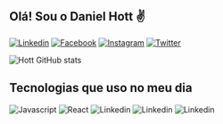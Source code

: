 ## Olá! Sou o Daniel Hott ✌️

[![Linkedin](https://img.shields.io/badge/LinkedIn-0077B5?style=for-the-badge&logo=linkedin&logoColor=white)](https://linkedin.com/in/danielhott/)
[![Facebook](https://img.shields.io/badge/Facebook-1877F2?style=for-the-badge&logo=facebook&logoColor=white)](https://web.facebook.com/MiralezHernandez/)
[![Instagram](https://img.shields.io/badge/Instagram-E4405F?style=for-the-badge&logo=instagram&logoColor=white)](https://www.instagram.com/daniel_hott/)
[![Twitter](https://img.shields.io/badge/Twitter-1DA1F2?style=for-the-badge&logo=twitter&logoColor=white)](https://twitter.com/danielhhott)

![Hott GitHub stats](https://github-readme-stats.vercel.app/api?username=DanielHott&show_icons=true&theme=radical)

## Tecnologias que uso no meu dia

![Javascript](https://img.shields.io/badge/JavaScript-F7DF1E?style=for-the-badge&logo=javascript&logoColor=black)
![React](https://img.shields.io/badge/React-20232A?style=for-the-badge&logo=react&logoColor=61DAFB)
![Linkedin](https://img.shields.io/badge/Redux-593D88?style=for-the-badge&logo=redux&logoColor=white)
![Linkedin](https://img.shields.io/badge/CSS-239120?&style=for-the-badge&logo=css3&logoColor=white)
![Linkedin](https://img.shields.io/badge/HTML5-E34F26?style=for-the-badge&logo=html5&logoColor=white)
